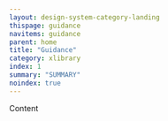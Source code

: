 ```yaml
---
layout: design-system-category-landing
thispage: guidance
navitems: guidance
parent: home
title: "Guidance"
category: xlibrary
index: 1
summary: "SUMMARY"
noindex: true
---
```



Content
